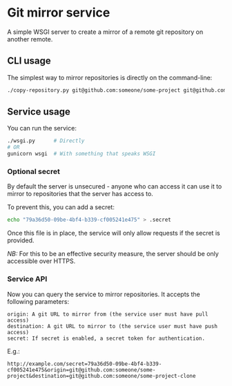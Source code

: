 # Git mirror service

A simple WSGI server to create a mirror of a remote git repository
on another remote.

## CLI usage

The simplest way to mirror repositories is directly on the command-line:

``` bash
./copy-repository.py git@github.com:someone/some-project git@github.com:someone/some-project-clone
```

## Service usage

You can run the service:

``` bash
./wsgi.py      # Directly
# OR
gunicorn wsgi  # With something that speaks WSGI
```

### Optional secret

By default the server is unsecured - anyone who can access it can
use it to mirror to repositories that the server has access to.

To prevent this, you can add a secret:

``` bash
echo "79a36d50-09be-4bf4-b339-cf005241e475" > .secret
```

Once this file is in place, the service will only allow requests if the
secret is provided.

*NB:* For this to be an effective security measure, the server should be
only accessible over HTTPS.

### Service API

Now you can query the service to mirror repositories. It accepts the following
parameters:

```
origin: A git URL to mirror from (the service user must have pull access)
destination: A git URL to mirror to (the service user must have push access)
secret: If secret is enabled, a secret token for authentication.
```

E.g.:

```
http://example.com/secret=79a36d50-09be-4bf4-b339-cf005241e475&origin=git@github.com:someone/some-project&destination=git@github.com:someone/some-project-clone
```
